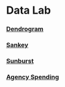 # Data Lab


### [Dendrogram](dendro.html)

### [Sankey](Sankey.html)

### [Sunburst](Contract_Burst_v3.html)

### [Agency Spending](agency_pie_chart.html)

